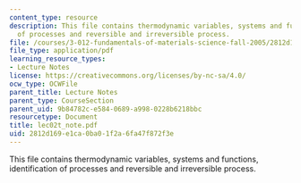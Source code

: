 ```yaml
---
content_type: resource
description: This file contains thermodynamic variables, systems and functions, identification
  of processes and reversible and irreversible process.
file: /courses/3-012-fundamentals-of-materials-science-fall-2005/2812d169e1ca0ba01f2a6fa47f872f3e_lec02t_note.pdf
file_type: application/pdf
learning_resource_types:
- Lecture Notes
license: https://creativecommons.org/licenses/by-nc-sa/4.0/
ocw_type: OCWFile
parent_title: Lecture Notes
parent_type: CourseSection
parent_uid: 9b84782c-e584-0689-a998-0228b6218bbc
resourcetype: Document
title: lec02t_note.pdf
uid: 2812d169-e1ca-0ba0-1f2a-6fa47f872f3e
---
```

This file contains thermodynamic variables, systems and functions, identification of processes and reversible and irreversible process.